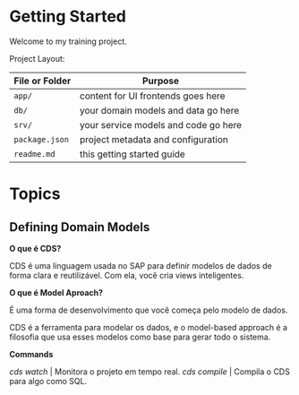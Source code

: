 # Getting Started

Welcome to my training project.

Project Layout:

File or Folder | Purpose
---------|----------
`app/` | content for UI frontends goes here
`db/` | your domain models and data go here
`srv/` | your service models and code go here
`package.json` | project metadata and configuration
`readme.md` | this getting started guide


# Topics

## Defining Domain Models

**O que é CDS?**

CDS é uma linguagem usada no SAP para definir modelos de dados de forma clara e reutilizável.
Com ela, você cria views inteligentes.

**O que é Model Aproach?**

É uma forma de desenvolvimento que você começa pelo modelo de dados.

CDS é a ferramenta para modelar os dados, e o model-based approach é a filosofia que usa esses modelos como base para gerar todo o sistema.

**Commands**

*cds watch* | Monitora o projeto em tempo real.
*cds compile* | Compila o CDS para algo como SQL.

